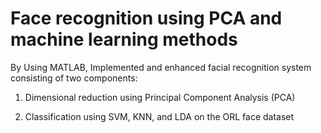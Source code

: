# Face recognition using PCA and machine learning methods
By Using MATLAB, Implemented and enhanced facial recognition system consisting of two components:

1. Dimensional reduction using Principal Component Analysis (PCA)

2. Classification using SVM, KNN, and LDA on the ORL face dataset
